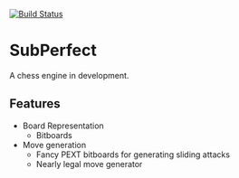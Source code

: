 [![Build Status](https://travis-ci.org/phillipnicol/SubPerfect.svg?branch=master)](https://travis-ci.org/phillipnicol/SubPerfect)

# SubPerfect 
A chess engine in development. 

## Features

  - Board Representation
    - Bitboards
  - Move generation
    - Fancy PEXT bitboards for generating sliding attacks
    - Nearly legal move generator
